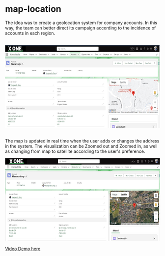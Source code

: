 # map-location
The idea was to create a geolocation system for company accounts. In this way, the team can better direct its campaign according to the incidence of accounts in each region.
<br><br>
<div align="center">
  <img alt="Logo" width="600px" height="269px" src="AzureCorp.jpg" />
</div>
<br>

The map is updated in real time when the user adds or changes the address in the system.
The visualization can be Zoomed out and Zoomed in, as well as changing from map to satellite according to the user's preference.
<br>
<div align="center">
  <img alt="Logo" width="600px" height="269px"  src="Mamaco Corp.jpg" />
</div>


<a href="https://drive.google.com/file/d/1oEtAu-HORqyTiUOmuYF70qNVe-QZ-BsX/view?usp=share_link">Video Demo here</a> 
